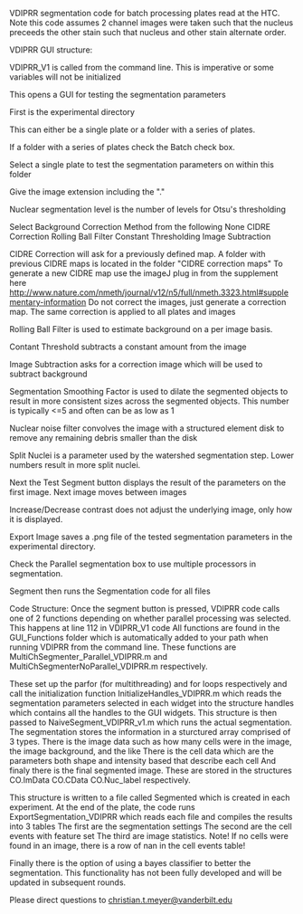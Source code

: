 VDIPRR segmentation code for batch processing plates read at the HTC.
Note this code assumes 2 channel images were taken such that the nucleus
preceeds the other stain such that nucleus and other stain alternate order.


VDIPRR GUI structure:

VDIPRR_V1 is called from the command line.  This is imperative or some variables will not be 
initialized 

This opens a GUI for testing the segmentation parameters

First is the experimental directory

This can either be a single plate or a folder with a series of plates.  

If a folder with a series of plates check the Batch check box.

Select a single plate to test the segmentation parameters on within this folder

Give the image extension including the "."

Nuclear segmentation level is the number of levels for Otsu's thresholding

Select Background Correction Method from the following
None
CIDRE Correction
Rolling Ball Filter
Constant Thresholding
Image Subtraction


CIDRE Correction will ask for a previously defined map.  A folder with previous
CIDRE maps is located in the folder "CIDRE correction maps"
To generate a new CIDRE map use the imageJ plug in from the supplement here
http://www.nature.com/nmeth/journal/v12/n5/full/nmeth.3323.html#supplementary-information
Do not correct the images, just generate a correction map.  The same correction
is applied to all plates and images

Rolling Ball Filter is used to estimate background on a per image basis.

Contant Threshold subtracts a constant amount from the image

Image Subtraction asks for a correction image which will be used to subtract background

Segmentation Smoothing Factor is used to dilate the segmented objects to result in more consistent sizes across the segmented objects.  This number is typically <=5 and often can be as low as 1

Nuclear noise filter convolves the image with a structured element disk to remove any remaining debris smaller than the disk

Split Nuclei is a parameter used by the watershed segmentation step.  Lower numbers result
in more split nuclei.  

Next the Test Segment button displays the result of the parameters on the first image.
Next image moves between images

Increase/Decrease contrast does not adjust the underlying image, only how it 
is displayed.

Export Image saves a .png file of the tested segmentation parameters in the experimental directory.

Check the Parallel segmentation box to use multiple processors in segmentation.

Segment then runs the Segmentation code for all files


Code Structure:
Once the segment button is pressed, VDIPRR code calls one of 2 functions depending on whether 
parallel processing was selected.  This happens at line 112 in VDIPRR_V1 code
All functions are found in the GUI_Functions folder which
is automatically added to your path when running VDIPRR from the command line.
These functions are MultiChSegmenter_Parallel_VDIPRR.m and MultiChSegmenterNoParallel_VDIPRR.m 
respectively.

These set up the parfor (for multithreading) and for loops respectively and call the 
initialization function InitializeHandles_VDIPRR.m which reads the segmentation parameters
selected in each widget into the structure handles which contains all the handles to the GUI
widgets.  This structure is then passed to NaiveSegment_VDIPRR_v1.m which runs the actual 
segmentation.
The segmentation stores the information in a sturctured array comprised of 3 types.
There is the image data such as how many cells were in the image, the image background, and the like
There is the cell data which are the parameters both shape and intensity based that describe each
cell
And finaly there is the final segmented image.
These are stored in the structures
CO.ImData
CO.CData
CO.Nuc_label  respectively.

This structure is written to a file called Segmented which is created in each experiment.
At the end of the plate, the code runs
ExportSegmentation_VDIPRR which reads each file and compiles the results into 3 tables
The first are the segmentation settings
The second are the cell events with feature set
The third are image statistics.
Note! If no cells were found in an image, there is a row of nan in the cell events table!

Finally there is the option of using a bayes classifier to better the segmentation.  This
 functionality has not been fully developed and will be updated in subsequent rounds.

Please direct questions to 
christian.t.meyer@vanderbilt.edu
